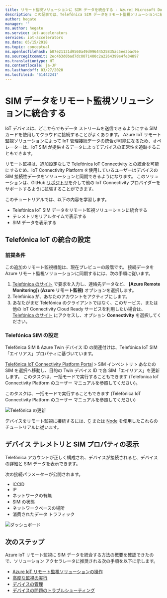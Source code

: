 ```yaml
---
title: リモート監視ソリューションに SIM データを統合する - Azure| Microsoft Docs
description: この記事では、Telefónica SIM データをリモート監視ソリューションに統合する方法について説明します。
author: hegate
manager: ''
ms.author: hegate
ms.service: iot-accelerators
services: iot-accelerators
ms.date: 05/15/2018
ms.topic: conceptual
ms.openlocfilehash: b07e21131d9560a49d99644525835ac5ee3bac9e
ms.sourcegitcommit: 2ec4b3d0bad7dc0071400c2a2264399e4fe34897
ms.translationtype: HT
ms.contentlocale: ja-JP
ms.lasthandoff: 03/27/2020
ms.locfileid: "61442241"
---
```

# <a name="integrate-sim-data-in-the-remote-monitoring-solution"></a>SIM データをリモート監視ソリューションに統合する

IoT デバイスは、どこからでもデータ ストリームを送信できるようにする SIM カードを使用してクラウドに接続することがよくあります。 Azure IoT リモート監視ソリューションによって IoT 管理接続データの統合が可能になるため、オペレーターは、IoT SIM が提供するデータによってデバイスの正常性を追跡することもできます。

リモート監視は、追加設定なしで Telefónica IoT Connectivity との統合を可能にするため、IoT Connectivity Platform を使用しているユーザーはデバイスの SIM 接続性データをソリューションと同期できるようになります。 このソリューションは、GitHub [リポジトリ](https://github.com/Azure/azure-iot-pcs-remote-monitoring-dotnet)を介して他の IoT Connectivity プロバイダーをサポートするように拡張することができます。

このチュートリアルでは、以下の内容を学習します。

* Telefónica IoT SIM データをリモート監視ソリューションに統合する
* テレメトリをリアルタイムで表示する
* SIM データを表示する

## <a name="telefnica-iot-integration-setup"></a>Telefónica IoT の統合の設定

### <a name="prerequisites"></a>前提条件

この追加のリモート監視機能は、現在プレビューの段階です。 接続データを Azure リモート監視ソリューションに同期するには、次の手順に従います。

1. [Telefónica のサイト](https://iot.telefonica.com/contact) で要求を入力し、連絡先データなど、 **[Azure Remote Monitoring]\ (Azure リモート監視\)** オプションを選択します。
2. Telefónica が、あなたのアカウントをアクティブにします。
3. あなたがまだ Telefónica のクライアントではなく、このサービス、または他の IoT Connectivity Cloud Ready サービスを利用したい場合は、[Telefónica のサイト](https://iot.telefonica.com/) にアクセスし、オプション **Connectivity** を選択してください。

### <a name="telefnica-sim-setup"></a>Telefónica SIM の設定
Telefónica SIM & Azure Twin デバイス ID の関連付けは、Telefónica IoT SIM「エイリアス」プロパティに基づいています。 

[Telefónica IoT Connectivity Platform Portal](https://m2m-movistar-es.telefonica.com/) > SIM インベントリ > あなたの SIM を選択へ移動し、目的の Twin デバイス ID で各 SIM「エイリアス」を更新します。 このタスクは、一括モードで実行することもできます (Telefónica IoT Connectivity Platform のユーザー マニュアルを参照してください)。

このタスクは、一括モードで実行することもできます (Telefónica IoT Connectivity Platform のユーザー マニュアルを参照してください)

![Telefónica の更新](./media/iot-accelerators-remote-monitoring-telefonica-sim/telefonica_site.png)

デバイスをリモート監視に接続するには、[C](iot-accelerators-connecting-devices-linux.md) または [Node](iot-accelerators-connecting-devices-node.md) を使用したこれらのチュートリアルに従います。 

## <a name="view-device-telemetry-and-sim-properties"></a>デバイス テレメトリと SIM プロパティの表示

Telefónica アカウントが正しく構成され、デバイスが接続されると、デバイスの詳細と SIM データを表示できます。

次の接続パラメーターが公開されます。

* ICCID
* IP
* ネットワークの有無
* SIM の状態
* ネットワークベースの場所
* 消費されたデータ トラフィック

![ダッシュボード](./media/iot-accelerators-remote-monitoring-telefonica-sim/dashboard.png)

## <a name="next-steps"></a>次のステップ

Azure IoT リモート監視に SIM データを統合する方法の概要を確認できたので、ソリューション アクセラレータに推奨される次の手順を以下に示します。

* [Azure IoT リモート監視ソリューションの操作](quickstart-remote-monitoring-deploy.md)
* [高度な監視の実行](iot-accelerators-remote-monitoring-monitor.md)
* [デバイスの管理](iot-accelerators-remote-monitoring-manage.md)
* [デバイスの問題のトラブルシューティング](iot-accelerators-remote-monitoring-maintain.md)

